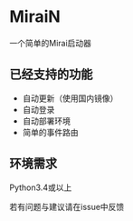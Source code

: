 # MiraiN
一个简单的Mirai启动器

## 已经支持的功能
  - 自动更新（使用国内镜像）
  - 自动登录
  - 自动部署环境
  - 简单的事件路由

## 环境需求
  Python3.4或以上


若有问题与建议请在issue中反馈
